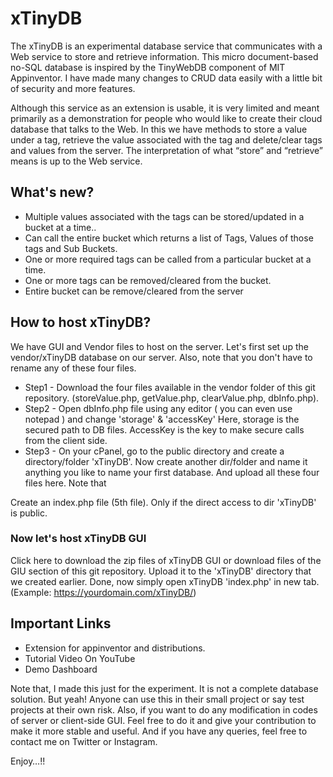 # xTinyDB
The xTinyDB is an experimental database service that communicates with a Web service to store and retrieve information. This micro document-based no-SQL database is inspired by the TinyWebDB component of MIT Appinventor. I have made many changes to CRUD data easily with a little bit of security and more features. 

Although this service as an extension is usable, it is very limited and meant primarily as a demonstration for people who would like to create their cloud database that talks to the Web. In this we have methods to store a value under a tag, retrieve the value associated with the tag and delete/clear tags and values from the server. The interpretation of what “store” and “retrieve” means is up to the Web service.

## What's new?
- Multiple values associated with the tags can be stored/updated in a bucket at a time..
- Can call the entire bucket which returns a list of Tags, Values of those tags and Sub Buckets.
- One or more required tags can be called from a particular bucket at a time.
- One or more tags can be removed/cleared from the bucket.
- Entire bucket can be remove/cleared from the server

## How to host xTinyDB?
We have GUI and Vendor files to host on the server. Let's first set up the vendor/xTinyDB database on our server. Also, note that you don't have to rename any of these four files.
- Step1 - Download the four files available in the vendor folder of this git repository. (storeValue.php, getValue.php, clearValue.php, dbInfo.php).
- Step2 - Open dbInfo.php file using any editor ( you can even use notepad ) and change 'storage' & 'accessKey'  Here, storage is the secured path to DB files.  AccessKey is the
key to make secure calls from the client side.
- Step3 - On your cPanel, go to the public directory and create a directory/folder 'xTinyDB'. Now create another dir/folder and name it anything you like to name your first database. And upload all these four files here. Note that 

Create an index.php file (5th file). Only if the direct access to dir 'xTinyDB' is public.

### Now let's host xTinyDB GUI
Click here to download the zip files of xTinyDB GUI or download files of the GIU section of this git repository. Upload it to the 'xTinyDB' directory that we created earlier. Done, now simply open xTinyDB 'index.php' in new tab. (Example: https://yourdomain.com/xTinyDB/)

## Important Links
- Extension for appinventor and distributions.
- Tutorial Video On YouTube
- Demo Dashboard

Note that, I made this just for the experiment. It is not a complete database solution. But yeah! Anyone can use this in their small project or say test projects at their own risk. Also, if you want to do any modification in codes of server or client-side GUI. Feel free to do it and give your contribution to make it more stable and useful. And if you have any queries, feel free to contact me on Twitter or Instagram.

Enjoy…!!
